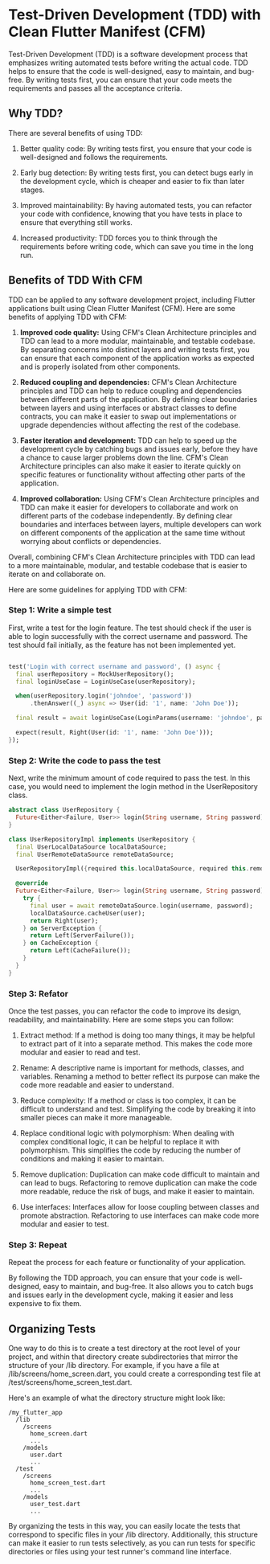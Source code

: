 # Test-Driven Development (TDD) with Clean Flutter Manifest (CFM)

Test-Driven Development (TDD) is a software development process that emphasizes writing automated tests before writing the actual code. 
TDD helps to ensure that the code is well-designed, easy to maintain, and bug-free. 
By writing tests first, you can ensure that your code meets the requirements and passes all the acceptance criteria.

## Why TDD?

There are several benefits of using TDD:

1. Better quality code: By writing tests first, you ensure that your code is well-designed and follows the requirements.

2. Early bug detection: By writing tests first, you can detect bugs early in the development cycle, which is cheaper and easier to fix than later stages.

3. Improved maintainability: By having automated tests, you can refactor your code with confidence, knowing that you have tests in place to ensure that everything still works.

4. Increased productivity: TDD forces you to think through the requirements before writing code, which can save you time in the long run.


## Benefits of TDD With CFM

TDD can be applied to any software development project, including Flutter applications built using Clean Flutter Manifest (CFM). Here are some benefits of applying TDD with CFM:

1. **Improved code quality:** Using CFM's Clean Architecture principles and TDD can lead to a more modular, maintainable, and testable codebase. By separating concerns into distinct layers and writing tests first, you can ensure that each component of the application works as expected and is properly isolated from other components.

2. **Reduced coupling and dependencies:** CFM's Clean Architecture principles and TDD can help to reduce coupling and dependencies between different parts of the application. By defining clear boundaries between layers and using interfaces or abstract classes to define contracts, you can make it easier to swap out implementations or upgrade dependencies without affecting the rest of the codebase.

3. **Faster iteration and development:** TDD can help to speed up the development cycle by catching bugs and issues early, before they have a chance to cause larger problems down the line. CFM's Clean Architecture principles can also make it easier to iterate quickly on specific features or functionality without affecting other parts of the application.

4. **Improved collaboration:** Using CFM's Clean Architecture principles and TDD can make it easier for developers to collaborate and work on different parts of the codebase independently. By defining clear boundaries and interfaces between layers, multiple developers can work on different components of the application at the same time without worrying about conflicts or dependencies.

Overall, combining CFM's Clean Architecture principles with TDD can lead to a more maintainable, modular, and testable codebase that is easier to iterate on and collaborate on.

Here are some guidelines for applying TDD with CFM:

### Step 1: Write a simple test

First, write a test for the login feature. The test should check if the user is able to login successfully with the correct username and password. 
The test should fail initially, as the feature has not been implemented yet.

```dart

test('Login with correct username and password', () async {
  final userRepository = MockUserRepository();
  final loginUseCase = LoginUseCase(userRepository);

  when(userRepository.login('johndoe', 'password'))
      .thenAnswer((_) async => User(id: '1', name: 'John Doe'));

  final result = await loginUseCase(LoginParams(username: 'johndoe', password: 'password'));

  expect(result, Right(User(id: '1', name: 'John Doe')));
});

```

### Step 2: Write the code to pass the test
Next, write the minimum amount of code required to pass the test. In this case, you would need to implement the login method in the UserRepository class.


```dart 
abstract class UserRepository {
  Future<Either<Failure, User>> login(String username, String password);
}

class UserRepositoryImpl implements UserRepository {
  final UserLocalDataSource localDataSource;
  final UserRemoteDataSource remoteDataSource;

  UserRepositoryImpl({required this.localDataSource, required this.remoteDataSource});

  @override
  Future<Either<Failure, User>> login(String username, String password) async {
    try {
      final user = await remoteDataSource.login(username, password);
      localDataSource.cacheUser(user);
      return Right(user);
    } on ServerException {
      return Left(ServerFailure());
    } on CacheException {
      return Left(CacheFailure());
    }
  }
}

```

### Step 3: Refator

Once the test passes, you can refactor the code to improve its design, readability, and maintainability. Here are some steps you can follow:

1. Extract method: If a method is doing too many things, it may be helpful to extract part of it into a separate method. This makes the code more modular and easier to read and test.

2. Rename: A descriptive name is important for methods, classes, and variables. Renaming a method to better reflect its purpose can make the code more readable and easier to understand.

3. Reduce complexity: If a method or class is too complex, it can be difficult to understand and test. Simplifying the code by breaking it into smaller pieces can make it more manageable.

4. Replace conditional logic with polymorphism: When dealing with complex conditional logic, it can be helpful to replace it with polymorphism. This simplifies the code by reducing the number of conditions and making it easier to maintain.

5. Remove duplication: Duplication can make code difficult to maintain and can lead to bugs. Refactoring to remove duplication can make the code more readable, reduce the risk of bugs, and make it easier to maintain.

6. Use interfaces: Interfaces allow for loose coupling between classes and promote abstraction. Refactoring to use interfaces can make code more modular and easier to test.


### Step 3: Repeat

Repeat the process for each feature or functionality of your application.

By following the TDD approach, you can ensure that your code is well-designed, easy to maintain, and bug-free. It also allows you to catch bugs and issues early in the development cycle, making it easier and less expensive to fix them.


## Organizing Tests

One way to do this is to create a test directory at the root level of your project, and within that directory create subdirectories that mirror the structure of your /lib directory. 
For example, if you have a file at /lib/screens/home_screen.dart, you could create a corresponding test file at /test/screens/home_screen_test.dart.

Here's an example of what the directory structure might look like:

```
/my_flutter_app
  /lib
    /screens
      home_screen.dart
      ...
    /models
      user.dart
      ...
  /test
    /screens
      home_screen_test.dart
      ...
    /models
      user_test.dart
      ...
```

By organizing the tests in this way, you can easily locate the tests that correspond to specific files in your /lib directory. 
Additionally, this structure can make it easier to run tests selectively, as you can run tests for specific directories or files using your test runner's command line interface.

